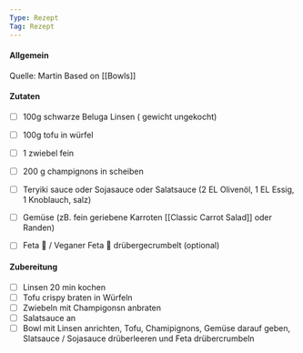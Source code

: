 ```yaml
---
Type: Rezept
Tag: Rezept
---
```


#### Allgemein
Quelle: Martin
Based on [[Bowls]]


#### Zutaten
- [ ] 100g schwarze Beluga Linsen ( gewicht ungekocht)
- [ ] 100g tofu in würfel
- [ ] 1 zwiebel fein
- [ ] 200 g champignons in scheiben
- [ ] Teryiki sauce oder Sojasauce oder Salatsauce (2 EL Olivenöl, 1 EL Essig, 1 Knoblauch, salz)
- [ ] Gemüse (zB. fein geriebene Karroten [[Classic Carrot Salad]] oder Randen)
- [ ] Feta 🥛 / Veganer Feta 🌿 drübergecrumbelt (optional)


#### Zubereitung
- [ ] Linsen 20 min kochen
- [ ] Tofu crispy braten in Würfeln
- [ ] Zwiebeln mit Champigonsn anbraten
- [ ] Salatsauce an
- [ ] Bowl mit Linsen anrichten, Tofu, Chamipignons, Gemüse darauf geben, Slatsauce / Sojasauce drüberleeren und Feta drübercrumbeln